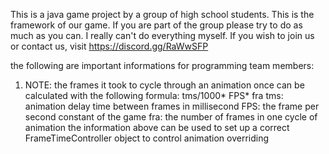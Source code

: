 This is a java game project by a group of high school students.
This is the framework of our game. If you are part of the group please try to do as much as you can. I really can't do everything myself.
If you wish to join us or contact us, visit https://discord.gg/RaWwSFP

the following are important informations for programming team members:

1.   NOTE: the frames it took to cycle through an animation once can be calculated with the following formula:
     tms/1000* FPS* fra
     tms: animation delay time between frames in millisecond 
     FPS: the frame per second constant of the game
     fra: the number of frames in one cycle of animation
     the information above can be used to set up a correct FrameTimeController object to control animation overriding
